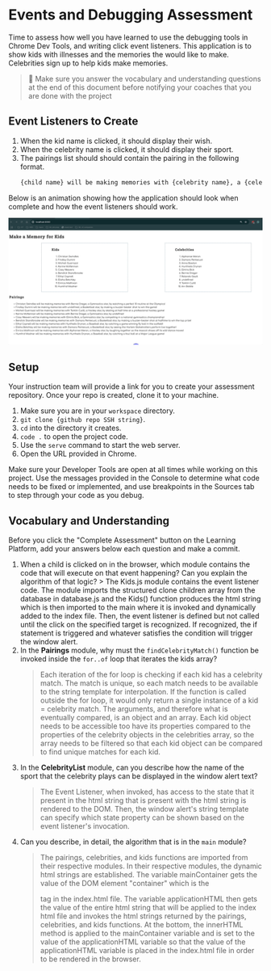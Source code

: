 # Events and Debugging Assessment

Time to assess how well you have learned to use the debugging tools in Chrome Dev Tools, and writing click event listeners. This application is to show kids with illnesses and the memories the would like to make. Celebrities sign up to help kids make memories.

> 🧨 Make sure you answer the vocabulary and understanding questions at the end of this document before notifying your coaches that you are done with the project

## Event Listeners to Create

1. When the kid name is clicked, it should display their wish.
1. When the celebrity name is clicked, it should display their sport.
1. The pairings list should should contain the pairing in the following format.
    ```html
    {child name} will be making memories with {celebrity name}, a {celebrity sport} star, by {child wish}
    ```

Below is an animation showing how the application should look when complete and how the event listeners should work.

<img src="./images/debugging-events-assessment.gif" width="700px">

## Setup

Your instruction team will provide a link for you to create your assessment repository. Once your repo is created, clone it to your machine.

1. Make sure you are in your `workspace` directory.
1. `git clone {github repo SSH string}`.
1. `cd` into the directory it creates.
1. `code .` to open the project code.
1. Use the `serve` command to start the web server.
1. Open the URL provided in Chrome.

Make sure your Developer Tools are open at all times while working on this project. Use the messages provided in the Console to determine what code needs to be fixed or implemented, and use breakpoints in the Sources tab to step through your code as you debug.

## Vocabulary and Understanding

Before you click the "Complete Assessment" button on the Learning Platform, add your answers below each question and make a commit.

1. When a child is clicked on in the browser, which module contains the code that will execute on that event happening? Can you explain the algorithm of that logic? > The Kids.js module contains the event listener code. The module imports the structured clone children array from the database in database.js and the Kids() function produces the html string which is then imported to the main where it is invoked and dynamically added to the index file. Then, the event listener is defined but not called until the click on the specified target is recognized. If recognized, the if statement is triggered and whatever satisfies the condition will trigger the window alert. 
2. In the **Pairings** module, why must the `findCelebrityMatch()` function be invoked inside the `for..of` loop that iterates the kids array?
   > Each iteration of the for loop is checking if each kid has a celebrity match. The match is unique, so each match needs to be available to the string template for interpolation. If the function is called outside the for loop, it would only return a single instance of a kid = celebrity match. The arguments, and therefore what is eventually compared, is an object and an array. Each kid object needs to be accessible too have its properties compared to the properties of the celebrity objects in the celebrities array, so the array needs to be filtered so that each kid object can be compared to find unique matches for each kid. 
3. In the **CelebrityList** module, can you describe how the name of the sport that the celebrity plays can be displayed in the window alert text?
   > The Event Listener, when invoked, has access to the state that it present in the html string that is present with the html string is rendered to the DOM. Then, the window alert's string template can specify which state property can be shown based on the event listener's invocation. 
4. Can you describe, in detail, the algorithm that is in the `main` module?
   > The pairings, celebrities, and kids functions are imported from their respective modules. In their respective modules, the dynamic html strings are established. The variable mainContainer gets the value of the DOM element "container" which is the <main> tag in the index.html file. The variable applicationHTML then gets the value of the entire html string that will be applied to the index html file and invokes the html strings returned by the pairings, celebrities, and kids functions. At the bottom, the innerHTML method is applied to the mainContainer variable and is set to the value of the applicationHTML variable so that the value of the applicationHTML variable is placed in the index.html file in order to be rendered in the browser. 
